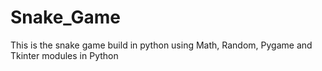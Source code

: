 # Snake_Game
This is the snake game build in python using Math, Random, Pygame and Tkinter modules in Python
